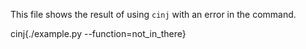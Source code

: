 This file shows the result of using `cinj` with an error in the command.

cinj{./example.py --function=not_in_there}
